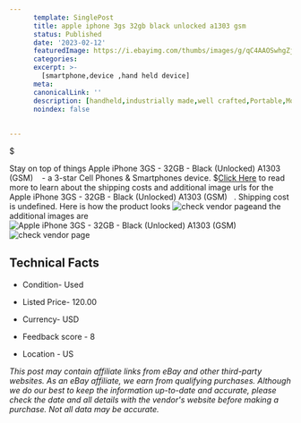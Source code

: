 ```yaml
---
      template: SinglePost
      title: apple iphone 3gs 32gb black unlocked a1303 gsm 
      status: Published
      date: '2023-02-12'
      featuredImage: https://i.ebayimg.com/thumbs/images/g/qC4AAOSwhgZjPdu7/s-l225.jpg
      categories: 
      excerpt: >-
        [smartphone,device ,hand held device]
      meta:
      canonicalLink: ''
      description: [handheld,industrially made,well crafted,Portable,Mobile,Compact,Convenient,Lightweight,Maneuverable,Man-portable,Miniature,Carriable,Hand-held,Light,Holdable,Transportable,Mobile device,Pocket-sized,On-the-go,Wireless,Cordless,Compact size,Convenient size, smartphone,device ,hand held device]
      noindex: false
      
        
---
```

$

Stay on top of things Apple iPhone 3GS - 32GB - Black (Unlocked) A1303 (GSM)    - a 3-star Cell Phones & Smartphones device.
$[Click Here](https://www.ebay.com/itm/225192686232?hash=item346e87b298%3Ag%3AqC4AAOSwhgZjPdu7&mkevt=1&mkcid=1&mkrid=711-53200-19255-0&campid=%253CePNCampaignId%253E&customid=%253CreferenceId%253E&toolid=10049) to read more to learn about the shipping costs and additional image urls for the Apple iPhone 3GS - 32GB - Black (Unlocked) A1303 (GSM)   . Shipping cost is undefined. Here is how the product looks ![check vendor page](https://i.ebayimg.com/thumbs/images/g/qC4AAOSwhgZjPdu7/s-l225.jpg)and the additional images are![Apple iPhone 3GS - 32GB - Black (Unlocked) A1303 (GSM)   ](https://i.ebayimg.com/images/g/qC4AAOSwhgZjPdu7/s-l1600.jpg)![check vendor page](https://origin-galleryplus.ebayimg.com/ws/web/225192686232_2_0_1/225x225.jpg,https://origin-galleryplus.ebayimg.com/ws/web/225192686232_3_0_1/225x225.jpg)



 ## Technical Facts 



     
      

 - Condition- Used 


      

 - Listed Price- 120.00 


      

 - Currency- USD 


      

 - Feedback score - 8 


      

 - Location - US 


      
      

 *_This post may contain affiliate links from eBay and other third-party websites. As an eBay affiliate, we earn from qualifying purchases. Although we do our best to keep the information up-to-date and accurate, please check the date and all details with the vendor's website before making a purchase. Not all data may be accurate._*







